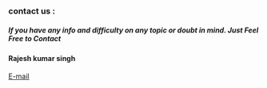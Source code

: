 ### contact us :
##### If you have any info and difficulty on any topic or doubt in mind. Just Feel Free to Contact
#### Rajesh kumar singh
<a href="mailto:hacker4society@gmail.com">E-mail</a>

<!-- www.123formbuilder.com script begins here -->
<script type="text/javascript" defer src="//www.123formbuilder.com/embed/5435865.js" data-role="form" data-default-width="650px"></script>
<!-- www.123formbuilder.com script ends here -->
